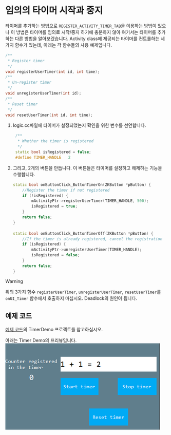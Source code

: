 # 임의의 타이머 시작과 중지
타이머를 추가하는 방법으로 `REGISTER_ACTIVITY_TIMER_TAB`을 이용하는 방법이 있으나 이 방법은 타이머를 임의로 시작/중지 하기에 충분하지 않아 여기서는 타이머를 추가하는 다른 방법을 알아보겠습니다. 
Activity class에 제공되는 타이머를 컨트롤하는 세 가지 함수가 있는데, 아래는 각 함수들의 사용 예제입니다.

```c++
/**
 * Register timer
 */
void registerUserTimer(int id, int time);
/**
 * Un-register timer
 */
void unregisterUserTimer(int id);
/**
 * Reset timer
 */
void resetUserTimer(int id, int time);
```

1. logic.cc파일에 타이머가 설정되었는지 확인을 위한 변수를 선언합니다.
    ```c++
     /**
      * Whether the timer is registered
      */
     static bool isRegistered = false;
     #define TIMER_HANDLE   2

    ```
2. 그리고, 2개의 버튼을 만듭니다. 이 버튼들은 타이머를 설정하고 해제하는 기능을 수행합니다.
    ```c++
    static bool onButtonClick_ButtonTimerOn(ZKButton *pButton) {
        //Register the timer if not registered
        if (!isRegistered) {
            mActivityPtr->registerUserTimer(TIMER_HANDLE, 500);
            isRegistered = true;
        }
        return false;
    }

    static bool onButtonClick_ButtonTimerOff(ZKButton *pButton) {
        //If the timer is already registered, cancel the registration
        if (isRegistered) {
            mActivityPtr->unregisterUserTimer(TIMER_HANDLE);
            isRegistered = false;
        }
        return false;
    }
    ```
> [!Warning]
> 위의 3가지 함수 `registerUserTimer`, `unregisterUserTimer`, `resetUserTimer`를 `onUI_Timer` 함수에서 호출하지 마십시오. Deadlock의 원인이 됩니다.

## <span id = "example_download">예제 코드</span>
[예제 코드](demo_download.md#demo_download)의 TimerDemo 프로젝트를 참고하십시오.  

아래는 Timer Demo의 프리뷰입니다.  
![](assets/timer/example_preview2.png)
     